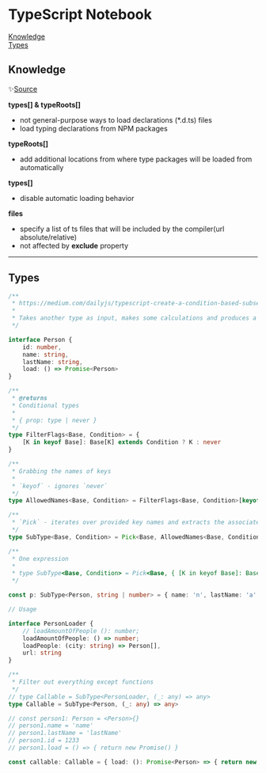 # TypeScript Notebook

[Knowledge](#knowledge)  
[Types](#types)  

## Knowledge

:sparkles:[Source](https://stackoverflow.com/questions/40222162/typescript-2-custom-typings-for-untyped-npm-module)

**types[] & typeRoots[]**
- not general-purpose ways to load declarations (*.d.ts) files
- load typing declarations from NPM packages

**typeRoots[]**
- add additional locations from where type packages will be loaded from automatically

**types[]**
- disable automatic loading behavior 

**files**
- specify a list of ts files that will be included by the compiler(url absolute/relative)
- not affected by **exclude** property

---

## Types

```typescript
/**
 * https://medium.com/dailyjs/typescript-create-a-condition-based-subset-types-9d902cea5b8c
 * 
 * Takes another type as input, makes some calculations and produces a `new type` as output
 */

interface Person {
    id: number,
    name: string,
    lastName: string,
    load: () => Promise<Person>
}

/**
 * @returns
 * Conditional types
 * 
 * { prop: type | never }
 */
type FilterFlags<Base, Condition> = {
    [K in keyof Base]: Base[K] extends Condition ? K : never
}

/**
 * Grabbing the names of keys
 * 
 * `keyof` - ignores `never`
 */
type AllowedNames<Base, Condition> = FilterFlags<Base, Condition>[keyof Base]

/**
 * `Pick` - iterates over provided key names and extracts the associated type to the new object
 */
type SubType<Base, Condition> = Pick<Base, AllowedNames<Base, Condition>>;

/**
 * One expression
 * 
 * type SubType<Base, Condition> = Pick<Base, { [K in keyof Base]: Base[K] extends Condition ? K : never }[keyof Base]>;
 */

const p: SubType<Person, string | number> = { name: 'n', lastName: 'a', id: 123 }

// Usage

interface PersonLoader {
    // loadAmountOfPeople (): number;
    loadAmountOfPeople: () => number;
    loadPeople: (city: string) => Person[],
    url: string
}

/**
 * Filter out everything except functions
 */
// type Callable = SubType<PersonLoader, (_: any) => any>
type Callable = SubType<Person, (_: any) => any>

// const person1: Person = <Person>{}
// person1.name = 'name'
// person1.lastName = 'lastName'
// person1.id = 1233
// person1.load = () => { return new Promise() }

const callable: Callable = { load: (): Promise<Person> => { return new Promise(resolve => resolve()) } }
```